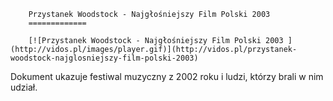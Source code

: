 
        Przystanek Woodstock - Najgłośniejszy Film Polski 2003 
        =============
        
        [![Przystanek Woodstock - Najgłośniejszy Film Polski 2003 ](http://vidos.pl/images/player.gif)](http://vidos.pl/przystanek-woodstock-najglosniejszy-film-polski-2003)
        
        
 Dokument ukazuje festiwal muzyczny z 2002 roku i ludzi, którzy brali w nim udział.
    